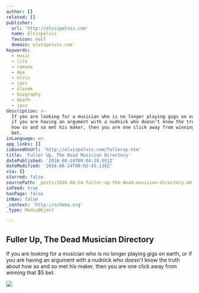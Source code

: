 ```yaml
---
author: []
related: []
publisher:
  url: 'http://elvispelvis.com'
  name: Elvispelvis
  favicon: null
  domain: elvispelvis.com
keywords:
  - music
  - life
  - ramone
  - dee
  - elvis
  - jazz
  - slovak
  - biography
  - death
  - jaco
description: >-
  If you are looking for a musician who is no longer playing gigs on earth, or
  if you are having an argument with a nudnick who doesn't know the truth about
  how so and so met his maker, then you are one click away from winning that $5
  bet.
inLanguage: en
app_links: []
isBasedOnUrl: 'http://elvispelvis.com/fullerup.htm'
title: 'Fuller Up, The Dead Musician Directory'
datePublished: '2016-08-24T00:04:39.051Z'
dateModified: '2016-08-24T00:02:45.136Z'
via: {}
starred: false
sourcePath: _posts/2016-08-24-fuller-up-the-dead-musician-directory.md
inFeed: true
hasPage: false
inNav: false
_context: 'http://schema.org'
_type: MediaObject

---
```

<article style=""><h1>Fuller Up, The Dead Musician Directory</h1><p>If you are looking for a musician who is no longer playing gigs on earth, or if you are having an argument with a nudnick who doesn't know the truth about how so and so met his maker, then you are one click away from winning that $5 bet.</p><img src="http://elvispelvis.com/Elvismap.JPG" /></article>